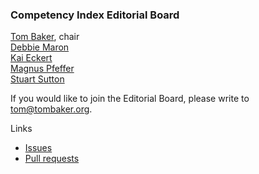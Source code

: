 ### Competency Index Editorial Board

[Tom Baker](https://github.com/tombaker), chair <br>
[Debbie Maron](https://github.com/debbiem) <br>
[Kai Eckert](https://github.com/kaiec) <br>
[Magnus Pfeffer](https://github.com/mapfde) <br>
[Stuart Sutton](https://github.com/stuartasutton) <br>

If you would like to join the Editorial Board, please write to [tom@tombaker.org](mailto:tom@tombaker.org).

Links
* [Issues](https://github.com/dcmi/ldci/issues)
* [Pull requests](https://github.com/dcmi/ldci/pulls)
